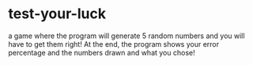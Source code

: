 # test-your-luck
a game where the program will generate 5 random numbers and you will have to get them right! At the end, the program shows your error percentage and the numbers drawn and what you chose!
